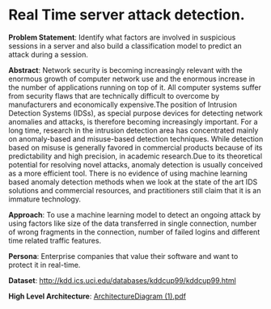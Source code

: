 # Real Time server attack detection.
	
**Problem Statement**: Identify what factors are involved in suspicious sessions in a server and also build a classification model to predict an attack during a session.

**Abstract**: Network security is becoming increasingly relevant with the enormous growth of computer network use and the enormous increase in the number of applications running on top of it. All computer systems suffer from security flaws that are technically difficult to overcome by manufacturers and economically expensive.The position of Intrusion Detection Systems (IDSs), as special purpose devices for detecting network anomalies and attacks, is therefore becoming increasingly important. For a long time, research in the intrusion detection area has concentrated mainly on anomaly-based and misuse-based detection techniques. While detection based on misuse is generally favored in commercial products because of its predictability and high precision, in academic research.Due to its theoretical potential for resolving novel attacks, anomaly detection is usually conceived as a more efficient tool. There is no evidence of using machine learning based anomaly detection methods when we look at the state of the art IDS solutions and commercial resources, and practitioners still claim that it is an immature technology.

**Approach**: To use a machine learning model to detect an ongoing attack by using factors like size of the data transferred in single connection, number of wrong fragments in the connection, number of failed logins and different time related traffic features. 

**Persona**: Enterprise companies that value their software and want to protect it in real-time.

**Dataset**: http://kdd.ics.uci.edu/databases/kddcup99/kddcup99.html

**High Level Architecture**:
[ArchitectureDiagram (1).pdf](https://github.com/SJSUSpring21/Real-Time-Server-Defense/files/6118925/ArchitectureDiagram.1.pdf)
